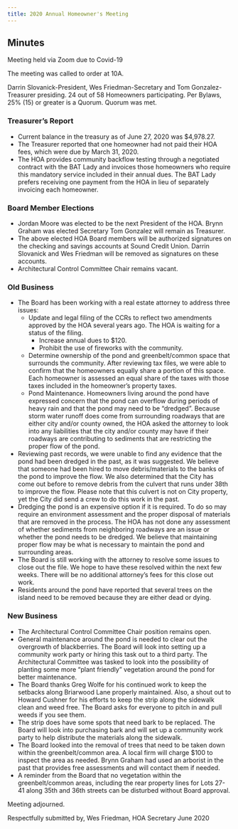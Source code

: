 ```yaml
---
title: 2020 Annual Homeowner's Meeting
---
```


## Minutes

Meeting held via Zoom due to Covid-19

The meeting was called to order at 10A.

Darrin Slovanick-President, Wes Friedman-Secretary and Tom Gonzalez-Treasurer presiding. 24 out of 58 Homeowners participating. Per Bylaws, 25% (15) or greater is a Quorum. Quorum was met.

### Treasurer’s Report

* Current balance in the treasury as of June 27, 2020 was $4,978.27.
* The Treasurer reported that one homeowner had not paid their HOA fees, which were due by March 31, 2020.
* The HOA provides community backflow testing through a negotiated contract with the BAT Lady and invoices those homeowners who require this mandatory service included in their annual dues. The BAT Lady prefers receiving one payment from the HOA in lieu of separately invoicing each homeowner.

### Board Member Elections

* Jordan Moore was elected to be the next President of the HOA.
  Brynn Graham was elected Secretary
  Tom Gonzalez will remain as Treasurer.
* The above elected HOA Board members will be authorized signatures on the checking and savings accounts at Sound Credit Union. Darrin Slovanick and Wes Friedman will be removed as signatures on these accounts.
* Architectural Control Committee Chair remains vacant.

### Old Business
* The Board has been working with a real estate attorney to address three issues:
  * Update and legal filing of the CCRs to reflect two amendments approved by the HOA several years ago. The HOA is waiting for a status of the filing.
    * Increase annual dues to $120.
    * Prohibit the use of fireworks with the community.
  * Determine ownership of the pond and greenbelt/common space that surrounds the community. After reviewing tax files, we were able to confirm that the homeowners equally share a portion of this space. Each homeowner is assessed an equal share of the taxes with those taxes included in the homeowner’s property taxes.
  * Pond Maintenance. Homeowners living around the pond have expressed concern that the pond can overflow during periods of heavy rain and that the pond may need to be “dredged”. Because storm water runoff does come from surrounding roadways that are either city and/or county owned, the HOA asked the attorney to look into any liabilities that the city and/or county may have if their roadways are contributing to sediments that are restricting the proper flow of the pond.
* Reviewing past records, we were unable to find any evidence that the pond had been dredged in the past, as it was suggested. We believe that someone had been hired to move debris/materials to the banks of the pond to improve the flow. We also determined that the City has come out before to remove debris from the culvert that runs under 38th to improve the flow. Please note that this culvert is not on City property, yet the City did send a crew to do this work in the past.
* Dredging the pond is an expensive option if it is required. To do so may require an environment assessment and the proper disposal of materials that are removed in the process. The HOA has not done any assessment of whether sediments from neighboring roadways are an issue or whether the pond needs to be dredged. We believe that maintaining proper flow may be what is necessary to maintain the pond and surrounding areas.
* The Board is still working with the attorney to resolve some issues to close out the file. We hope to have these resolved within the next few weeks. There will be no additional attorney’s fees for this close out work.
* Residents around the pond have reported that several trees on the island need to be removed because they are either dead or dying.

### New Business

* The Architectural Control Committee Chair position remains open.
* General maintenance around the pond is needed to clear out the overgrowth of blackberries. The Board will look into setting up a community work party or hiring this task out to a third party. The Architectural Committee was tasked to look into the possibility of planting some more “plant friendly” vegetation around the pond for better maintenance.
* The Board thanks Greg Wolfe for his continued work to keep the setbacks along Briarwood Lane properly maintained. Also, a shout out to Howard Cushner for his efforts to keep the strip along the sidewalk clean and weed free. The Board asks for everyone to pitch in and pull weeds if you see them.
* The strip does have some spots that need bark to be replaced. The Board will look into purchasing bark and will set up a community work party to help distribute the materials along the sidewalk.
* The Board looked into the removal of trees that need to be taken down within the greenbelt/common area. A local firm will charge $100 to inspect the area as needed. Brynn Graham had used an arborist in the past that provides free assessments and will contact them if needed.
* A reminder from the Board that no vegetation within the greenbelt/common areas, including the rear property lines for Lots 27-41 along 35th and 36th streets can be disturbed without Board approval.

Meeting adjourned.

Respectfully submitted by, Wes Friedman, HOA Secretary June 2020
